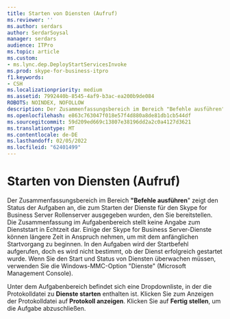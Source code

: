 ```yaml
---
title: Starten von Diensten (Aufruf)
ms.reviewer: ''
ms.author: serdars
author: SerdarSoysal
manager: serdars
audience: ITPro
ms.topic: article
ms.custom:
- ms.lync.dep.DeployStartServicesInvoke
ms.prod: skype-for-business-itpro
f1.keywords:
- CSH
ms.localizationpriority: medium
ms.assetid: 7992440b-8545-4af9-b3ac-ea200b9de084
ROBOTS: NOINDEX, NOFOLLOW
description: Der Zusammenfassungsbereich im Bereich "Befehle ausführen" zeigt den Status der Aufgaben an, die zum Starten der Dienste für den Skype for Business Server Rollenserver ausgegeben wurden, den Sie bereitstellen.
ms.openlocfilehash: e863c763047f018e57f4d880a8de81db1cb544df
ms.sourcegitcommit: 59d209ed669c13807e38196dd2a2c0a4127d3621
ms.translationtype: MT
ms.contentlocale: de-DE
ms.lasthandoff: 02/05/2022
ms.locfileid: "62401499"
---
```

# <a name="start-services-invoke"></a>Starten von Diensten (Aufruf)
 
Der Zusammenfassungsbereich im Bereich **"Befehle ausführen**" zeigt den Status der Aufgaben an, die zum Starten der Dienste für den Skype for Business Server Rollenserver ausgegeben wurden, den Sie bereitstellen. Die Zusammenfassung im Aufgabenbereich stellt keine Angabe zum Dienststart in Echtzeit dar. Einige der Skype for Business Server-Dienste können längere Zeit in Anspruch nehmen, um mit dem anfänglichen Startvorgang zu beginnen. In den Aufgaben wird der Startbefehl aufgerufen, doch es wird nicht bestimmt, ob der Dienst erfolgreich gestartet wurde. Wenn Sie den Start und Status von Diensten überwachen müssen, verwenden Sie die Windows-MMC-Option "Dienste" (Microsoft Management Console).
  
Unter dem Aufgabenbereich befindet sich eine Dropdownliste, in der die Protokolldatei zu **Dienste starten** enthalten ist. Klicken Sie zum Anzeigen der Protokolldatei auf **Protokoll anzeigen**. Klicken Sie auf **Fertig stellen**, um die Aufgabe abzuschließen.
  


